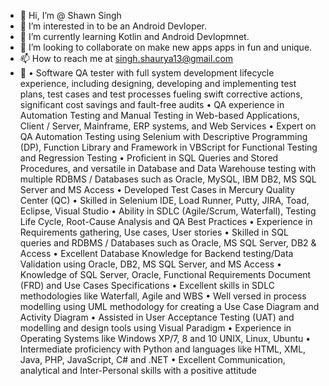 - 👋 Hi, I’m @ Shawn Singh
- 👀 I’m interested in to be an Android Devloper.
- 🌱 I’m currently learning Kotlin and Android Devlopmnet.
- 💞️ I’m looking to collaborate on make new apps apps in fun and unique. 
- 📫 How to reach me at singh.shaurya13@gmail.com
- 📖 • Software QA tester with full system development lifecycle experience, including designing, developing and implementing test plans, test cases and test processes fueling swift corrective actions, significant cost savings and fault-free audits
• QA experience in Automation Testing and Manual Testing in Web-based Applications, Client / Server, Mainframe, ERP systems, and Web Services
• Expert on QA Automation Testing using Selenium with Descriptive Programming (DP), Function Library and Framework in VBScript for Functional Testing and Regression Testing 
• Proficient in SQL Queries and Stored Procedures, and versatile in Database and Data Warehouse testing with multiple RDBMS / Databases such as Oracle, MySQL, IBM DB2, MS SQL Server and MS Access
• Developed Test Cases in Mercury Quality Center (QC)
• Skilled in Selenium IDE, Load Runner, Putty, JIRA, Toad, Eclipse, Visual Studio
• Ability in SDLC (Agile/Scrum, Waterfall), Testing Life Cycle, Root-Cause Analysis and QA Best Practices
• Experience in Requirements gathering, Use cases, User stories
• Skilled in SQL queries and RDBMS / Databases such as Oracle, MS SQL Server, DB2 & Access
• Excellent Database Knowledge for Backend testing/Data Validation using Oracle, DB2, MS SQL Server, and MS Access
• Knowledge of SQL Server, Oracle, Functional Requirements Document (FRD) and Use Cases Specifications
• Excellent skills in SDLC methodologies like Waterfall, Agile and WBS
• Well versed in process modelling using UML methodology for creating a Use Case Diagram and Activity Diagram
• Assisted in User Acceptance Testing (UAT) and modelling and design tools using Visual Paradigm
• Experience in Operating Systems like Windows XP/7, 8 and 10 UNIX, Linux, Ubuntu
• Intermediate proficiency with Python and languages like HTML, XML, Java, PHP, JavaScript, C# and
.NET
• Excellent Communication, analytical and Inter-Personal skills with a positive attitude
<!---
ShawnSingh1313/ShawnSingh1313 is a ✨ special ✨ repository because its `README.md` (this file) appears on your GitHub profile.
You can click the Preview link to take a look at your changes.
--->
